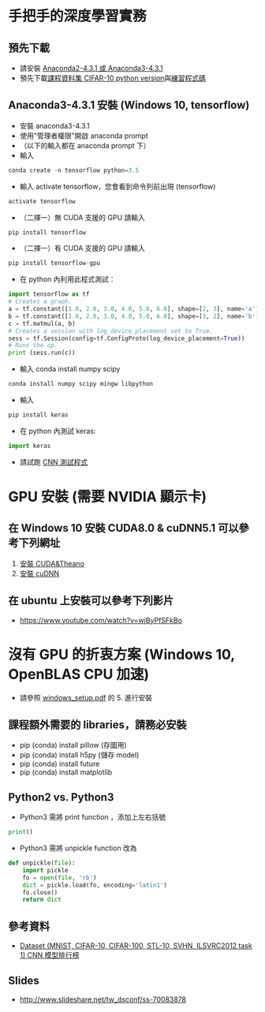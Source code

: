 # 手把手的深度學習實務
## 預先下載
* 請安裝 [Anaconda2-4.3.1 或 Anaconda3-4.3.1](https://www.continuum.io/downloads)
* 預先下載[課程資料集 CIFAR-10 python version](https://www.cs.toronto.edu/~kriz/cifar.html)與[練習程式碼](https://drive.google.com/uc?id=0By9xOgk3An1wcFVCek9rSTIyQTA&export=download)

## Anaconda3-4.3.1 安裝 (Windows 10, tensorflow)
* 安裝 anaconda3-4.3.1
* 使用"管理者權限"開啟 anaconda prompt
* （以下的輸入都在 anaconda prompt 下）
* 輸入
```python
conda create -n tensorflow python=3.5
``` 
* 輸入 activate tensorflow，您會看到命令列前出現 (tensorflow)
```python
activate tensorflow
```
* （二擇一）無 CUDA 支援的 GPU 請輸入
```python
pip install tensorflow
```
* （二擇一）有 CUDA 支援的 GPU 請輸入
```python
pip install tensorflow-gpu 
```
* 在 python 內利用此程式測試：
```python
import tensorflow as tf
# Creates a graph.
a = tf.constant([1.0, 2.0, 3.0, 4.0, 5.0, 6.0], shape=[2, 3], name='a')
b = tf.constant([1.0, 2.0, 3.0, 4.0, 5.0, 6.0], shape=[3, 2], name='b')
c = tf.matmul(a, b)
# Creates a session with log_device_placement set to True.
sess = tf.Session(config=tf.ConfigProto(log_device_placement=True))
# Runs the op.
print (sess.run(c))
```
* 輸入 conda install numpy scipy
```python
conda install numpy scipy mingw libpython
```
* 輸入
```python
pip install keras
```
* 在 python 內測試 keras:
```python
import keras
``` 
* 請試跑 [CNN 測試程式](https://github.com/fchollet/keras/blob/master/examples/mnist_cnn.py )

# GPU 安裝 (需要 NVIDIA 顯示卡)
## 在 Windows 10 安裝 CUDA8.0 & cuDNN5.1 可以參考下列網址
1. [安裝 CUDA&Theano](http://ankivil.com/installing-keras-theano-and-dependencies-on-windows-10/)
2. [安裝 cuDNN](http://ankivil.com/making-theano-faster-with-cudnn-and-cnmem-on-windows-10/)

## 在 ubuntu 上安裝可以參考下列影片
* https://www.youtube.com/watch?v=wjByPfSFkBo

# 沒有 GPU 的折衷方案 (Windows 10, OpenBLAS CPU 加速)
* 請參照 [windows_setup.pdf](https://github.com/chihfanhsu/hand-on-dl/blob/master/windows_setup.pdf) 的 5. 進行安裝

## 課程額外需要的 libraries，請務必安裝
* pip (conda) install pillow (存圖用)
* pip (conda) install h5py (儲存 model)
* pip (conda) install future
* pip (conda) install matplotlib

## Python2 vs. Python3
* Python3 需將 print function ，添加上左右括號
```python
print()
```
* Python3 需將 unpickle function 改為
```python
def unpickle(file):
    import pickle
    fo = open(file, 'rb')
    dict = pickle.load(fo, encoding='latin1')
    fo.close()
    return dict
```

## 參考資料
* [Dataset (MNIST, CIFAR-10, CIFAR-100, STL-10, SVHN, ILSVRC2012 task 1) CNN 模型排行榜](http://rodrigob.github.io/are_we_there_yet/build/classification_datasets_results.html)

## Slides
* http://www.slideshare.net/tw_dsconf/ss-70083878
